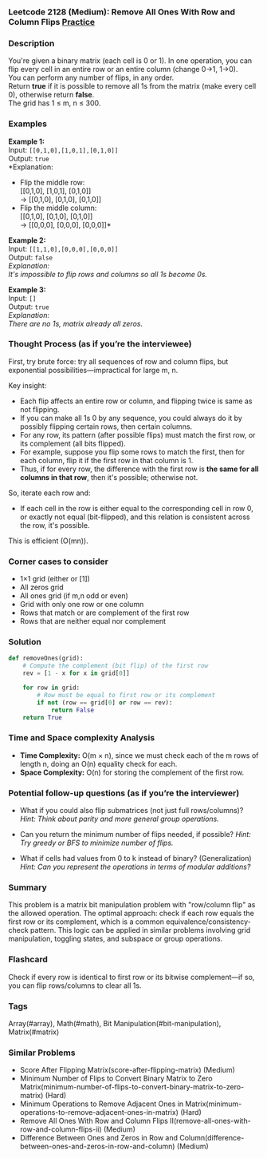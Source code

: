 ### Leetcode 2128 (Medium): Remove All Ones With Row and Column Flips [Practice](https://leetcode.com/problems/remove-all-ones-with-row-and-column-flips)

### Description  
You're given a binary matrix (each cell is 0 or 1). In one operation, you can flip every cell in an entire row or an entire column (change 0→1, 1→0).  
You can perform any number of flips, in any order.  
Return **true** if it is possible to remove all 1s from the matrix (make every cell 0), otherwise return **false**.  
The grid has 1 ≤ m, n ≤ 300.

### Examples  

**Example 1:**  
Input: `[[0,1,0],[1,0,1],[0,1,0]]`  
Output: `true`  
*Explanation:  
- Flip the middle row:  
  [[0,1,0], [1,0,1], [0,1,0]]  
  → [[0,1,0], [0,1,0], [0,1,0]]  
- Flip the middle column:  
  [[0,1,0], [0,1,0], [0,1,0]]  
  → [[0,0,0], [0,0,0], [0,0,0]]*

**Example 2:**  
Input: `[[1,1,0],[0,0,0],[0,0,0]]`  
Output: `false`  
*Explanation:  
It's impossible to flip rows and columns so all 1s become 0s.*

**Example 3:**  
Input: `[]`  
Output: `true`  
*Explanation:  
There are no 1s, matrix already all zeros.*

### Thought Process (as if you’re the interviewee)  
First, try brute force: try all sequences of row and column flips, but exponential possibilities—impractical for large m, n.

Key insight:  
- Each flip affects an entire row or column, and flipping twice is same as not flipping.
- If you can make all 1s 0 by any sequence, you could always do it by possibly flipping certain rows, then certain columns.
- For any row, its pattern (after possible flips) must match the first row, or its complement (all bits flipped).
- For example, suppose you flip some rows to match the first, then for each column, flip it if the first row in that column is 1.
- Thus, if for every row, the difference with the first row is **the same for all columns in that row**, then it's possible; otherwise not.

So, iterate each row and:
- If each cell in the row is either equal to the corresponding cell in row 0, or exactly not equal (bit-flipped), and this relation is consistent across the row, it's possible.

This is efficient (O(mn)).

### Corner cases to consider  
- 1×1 grid (either  or [1])
- All zeros grid
- All ones grid (if m,n odd or even)
- Grid with only one row or one column
- Rows that match or are complement of the first row
- Rows that are neither equal nor complement

### Solution

```python
def removeOnes(grid):
    # Compute the complement (bit flip) of the first row
    rev = [1 - x for x in grid[0]]

    for row in grid:
        # Row must be equal to first row or its complement
        if not (row == grid[0] or row == rev):
            return False
    return True
```

### Time and Space complexity Analysis  

- **Time Complexity:** O(m × n), since we must check each of the m rows of length n, doing an O(n) equality check for each.
- **Space Complexity:** O(n) for storing the complement of the first row.

### Potential follow-up questions (as if you’re the interviewer)  

- What if you could also flip submatrices (not just full rows/columns)?
  *Hint: Think about parity and more general group operations.*

- Can you return the minimum number of flips needed, if possible?
  *Hint: Try greedy or BFS to minimize number of flips.*

- What if cells had values from 0 to k instead of binary? (Generalization)
  *Hint: Can you represent the operations in terms of modular additions?*

### Summary
This problem is a matrix bit manipulation problem with "row/column flip" as the allowed operation. The optimal approach: check if each row equals the first row or its complement, which is a common equivalence/consistency-check pattern. This logic can be applied in similar problems involving grid manipulation, toggling states, and subspace or group operations.


### Flashcard
Check if every row is identical to first row or its bitwise complement—if so, you can flip rows/columns to clear all 1s.

### Tags
Array(#array), Math(#math), Bit Manipulation(#bit-manipulation), Matrix(#matrix)

### Similar Problems
- Score After Flipping Matrix(score-after-flipping-matrix) (Medium)
- Minimum Number of Flips to Convert Binary Matrix to Zero Matrix(minimum-number-of-flips-to-convert-binary-matrix-to-zero-matrix) (Hard)
- Minimum Operations to Remove Adjacent Ones in Matrix(minimum-operations-to-remove-adjacent-ones-in-matrix) (Hard)
- Remove All Ones With Row and Column Flips II(remove-all-ones-with-row-and-column-flips-ii) (Medium)
- Difference Between Ones and Zeros in Row and Column(difference-between-ones-and-zeros-in-row-and-column) (Medium)
